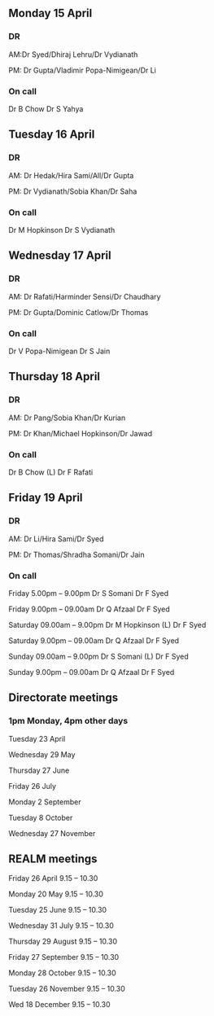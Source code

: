 ## Monday 15 April

### DR 
AM:Dr Syed/Dhiraj Lehru/Dr Vydianath

PM: Dr Gupta/Vladimir Popa-Nimigean/Dr Li

### On call
Dr B Chow	Dr S Yahya

## Tuesday 16 April

### DR 
AM: Dr Hedak/Hira Sami/All/Dr Gupta

PM: Dr Vydianath/Sobia Khan/Dr Saha

### On call
Dr M Hopkinson	Dr S Vydianath

## Wednesday 17 April

### DR 
AM: Dr Rafati/Harminder Sensi/Dr Chaudhary

PM: Dr Gupta/Dominic Catlow/Dr Thomas

### On call
Dr V Popa-Nimigean	Dr S Jain 


## Thursday 18 April

### DR 
AM: Dr Pang/Sobia Khan/Dr Kurian

PM: Dr Khan/Michael Hopkinson/Dr Jawad

### On call
Dr B Chow (L)	Dr F Rafati


## Friday 19 April

### DR 
AM: Dr Li/Hira Sami/Dr Syed

PM: Dr Thomas/Shradha Somani/Dr Jain

### On call
Friday 5.00pm – 9.00pm	Dr S Somani	Dr F Syed

Friday 9.00pm – 09.00am	Dr Q Afzaal	Dr F Syed

Saturday 09.00am – 9.00pm	Dr M Hopkinson (L)	Dr F Syed

Saturday 9.00pm – 09.00am	Dr Q Afzaal	Dr F Syed

Sunday 09.00am – 9.00pm	Dr S Somani (L)	Dr F Syed

Sunday 9.00pm – 09.00am	Dr Q Afzaal	Dr F Syed

## Directorate meetings  
### 1pm Monday, 4pm other days

Tuesday 23 April

Wednesday 29 May

Thursday 27 June

Friday 26 July

Monday 2 September

Tuesday 8 October

Wednesday 27 November


## REALM meetings

Friday 26 April	9.15 – 10.30

Monday 20 May	9.15 – 10.30	

Tuesday 25 June 9.15 – 10.30	

Wednesday 31 July 	9.15 – 10.30	

Thursday 29 August	9.15 – 10.30	

Friday 27 September	9.15 – 10.30	

Monday 28 October  9.15 – 10.30	

Tuesday 26 November	9.15 – 10.30	

Wed 18 December	9.15 – 10.30	





